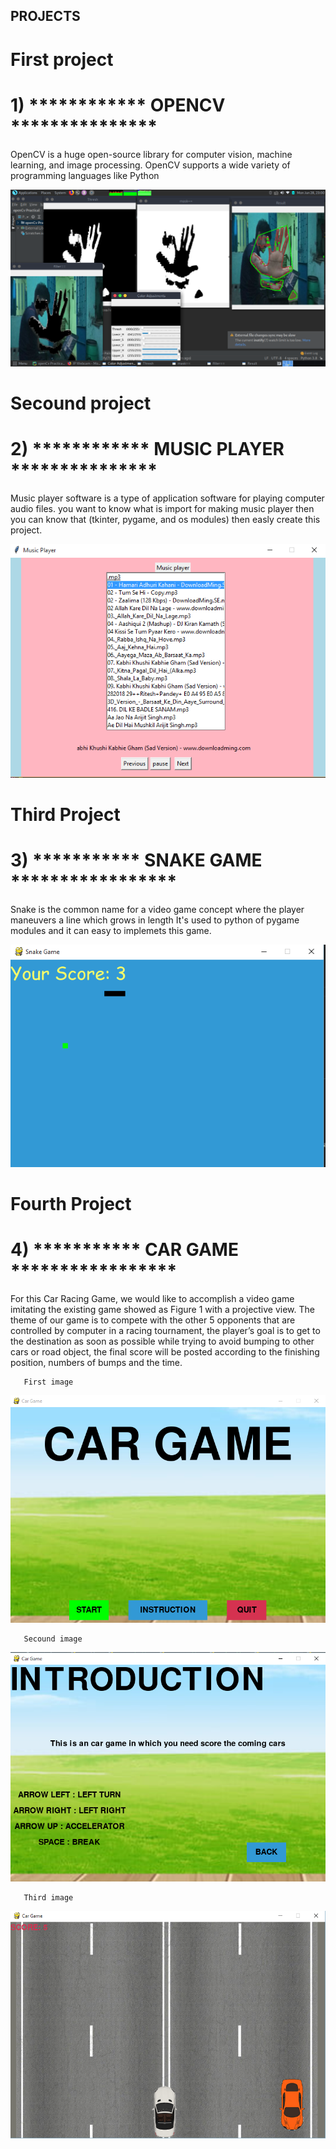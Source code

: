##                                                  PROJECTS

# First project
#   1)    ************ OPENCV  ***************

OpenCV is a huge open-source library for computer vision, machine learning, and image processing. OpenCV supports a wide variety of programming languages like Python

![](https://github.com/krishna2808/Desktop-Applications/blob/master/image/contour.png)


# Secound project
#   2)    ************ MUSIC PLAYER ***************

Music player software is a type of application software for playing computer audio files. you want to know what is import for making music player then you can know that (tkinter, pygame, and os modules) then easly create this project.



![alt text](image/musicPlayer.PNG)

# Third Project

#   3)     *********** SNAKE GAME *****************

Snake is the common name for a video game concept where the player maneuvers a line which grows in length
It's used to python of pygame modules and it can easy to implemets this game.

![alt text](image/snakeGame.PNG)

# Fourth Project

#   4)     *********** CAR GAME *****************
For this Car Racing Game, we would like to accomplish a video game imitating the existing game
showed as Figure 1 with a projective view. The theme of our game is to compete with the other 5
opponents that are controlled by computer in a racing tournament, the player’s goal is to get to the
destination as soon as possible while trying to avoid bumping to other cars or road object, the final score
will be posted according to the finishing position, numbers of bumps and the time. 

       First image
![alt text](image/intro_car.PNG)

       Secound image
![alt text](image/instruction_car_game.PNG)


       Third image
![alt text](image/car_game.PNG)





 
